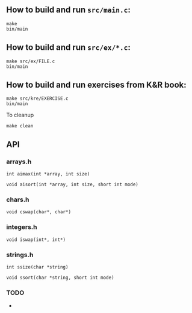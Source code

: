 ## How to build and run `src/main.c`:
```
make
bin/main
```

## How to build and run `src/ex/*.c`:
```
make src/ex/FILE.c
bin/main
```

## How to build and run exercises from K&R book:
```
make src/kre/EXERCISE.c
bin/main
```

To cleanup
```
make clean
```

## API

### arrays.h
```
int aimax(int *array, int size)
```

```
void aisort(int *array, int size, short int mode)
```

### chars.h
```
void cswap(char*, char*)
```

### integers.h

```
void iswap(int*, int*)
```

### strings.h
```
int ssize(char *string)
```

```
void ssort(char *string, short int mode)
```

### TODO
-
